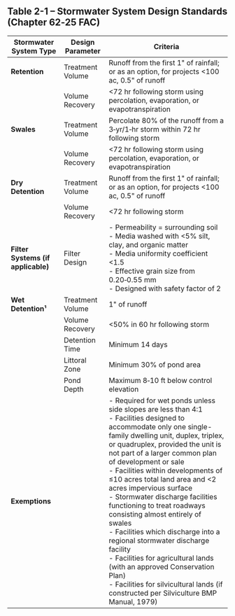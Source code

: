## Table 2-1 – Stormwater System Design Standards (Chapter 62‑25 FAC)

| Stormwater System Type | Design Parameter | Criteria |
|------------------------|-----------------|---------|
| **Retention** | Treatment Volume | Runoff from the first 1" of rainfall; or as an option, for projects <100 ac, 0.5" of runoff |
| | Volume Recovery | <72 hr following storm using percolation, evaporation, or evapotranspiration |
| **Swales** | Treatment Volume | Percolate 80% of the runoff from a 3‑yr/1‑hr storm within 72 hr following storm |
| | Volume Recovery | <72 hr following storm using percolation, evaporation, or evapotranspiration |
| **Dry Detention** | Treatment Volume | Runoff from the first 1" of rainfall; or as an option, for projects <100 ac, 0.5" of runoff |
| | Volume Recovery | <72 hr following storm |
| **Filter Systems (if applicable)** | Filter Design | - Permeability = surrounding soil <br> - Media washed with <5% silt, clay, and organic matter <br> - Media uniformity coefficient <1.5 <br> - Effective grain size from 0.20‑0.55 mm <br> - Designed with safety factor of 2 |
| **Wet Detention¹** | Treatment Volume | 1" of runoff |
| | Volume Recovery | <50% in 60 hr following storm |
| | Detention Time | Minimum 14 days |
| | Littoral Zone | Minimum 30% of pond area |
| | Pond Depth | Maximum 8‑10 ft below control elevation |
| **Exemptions** |  | - Required for wet ponds unless side slopes are less than 4:1 <br> - Facilities designed to accommodate only one single-family dwelling unit, duplex, triplex, or quadruplex, provided the unit is not part of a larger common plan of development or sale <br> - Facilities within developments of ≤10 acres total land area and <2 acres impervious surface <br> - Stormwater discharge facilities functioning to treat roadways consisting almost entirely of swales <br> - Facilities which discharge into a regional stormwater discharge facility <br> - Facilities for agricultural lands (with an approved Conservation Plan) <br> - Facilities for silvicultural lands (if constructed per Silviculture BMP Manual, 1979) |
